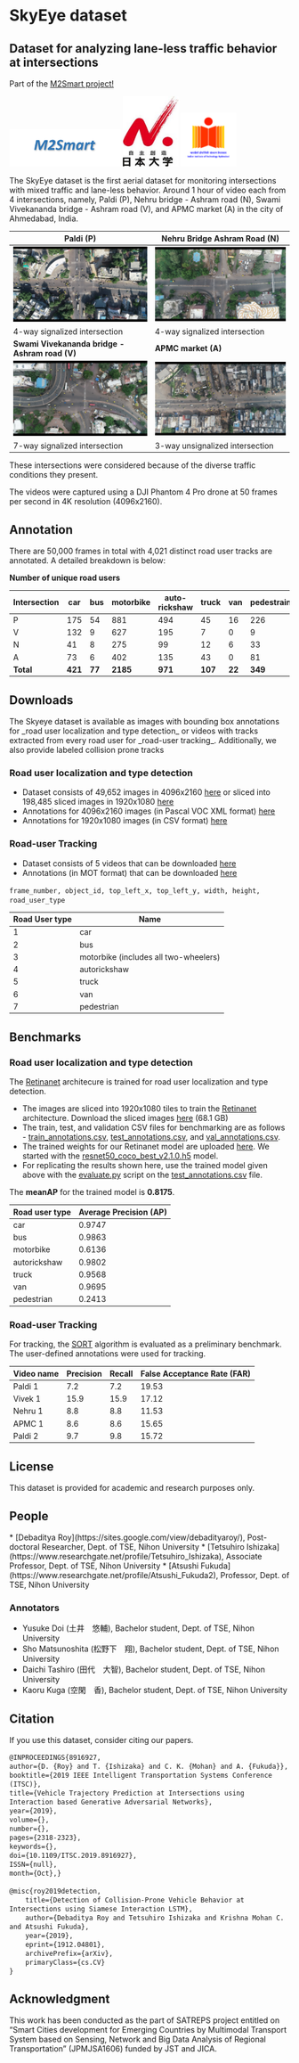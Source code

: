 # SkyEye dataset
<h2>Dataset for analyzing lane-less traffic behavior at intersections </h2>

Part of the [M2Smart project!](http://m2smart.org/en/)  

<img src="images/m2smart.png" width="200"> <img src="images/nihon.jpg" width="100"> <img src="images/iith.png" width="100">



The SkyEye dataset is the first aerial dataset for monitoring intersections with mixed traffic and lane-less behavior. Around 1 hour of video each from 4 intersections, namely, Paldi (P), Nehru bridge - Ashram road (N), Swami Vivekananda bridge - Ashram road (V), and APMC market (A) in the city of Ahmedabad, India.

**Paldi (P)**         | **Nehru Bridge Ashram Road (N)** 
----------------|--------------
![](images/paldi.png) |![](images/nehru.png)
4-way signalized intersection | 4-way signalized intersection
**Swami Vivekananda bridge - Ashram road (V)** | **APMC market (A)**
![](images/vivek.png) |![](images/apmc.png)
7-way signalized intersection | 3-way unsignalized intersection

These intersections were considered because of the diverse traffic conditions they present. 

The videos were captured using a DJI Phantom 4 Pro drone at 50 frames per second in 4K resolution (4096x2160). 

<h2> Annotation </h2>
There are 50,000 frames in total with 4,021 distinct road user tracks are annotated. A detailed breakdown is below:

**Number of unique road users**

Intersection | car | bus | motorbike | auto-rickshaw | truck | van | pedestrains
-|-|-|-|-|-|-|-
P | 175 | 54 | 881 | 494 | 45 | 16 | 226
V | 132 | 9 | 627 | 195 | 7 | 0 | 9 | 9
N | 41 | 8 | 275 | 99 | 12 | 6 | 33
A | 73 | 6 | 402 | 135 | 43 | 0 | 81
**Total** | **421** | **77** | **2185** | **971** | **107** | **22** | **349**

<h2> Downloads </h2>
The Skyeye dataset is available as images with bounding box annotations for _road user localization and type detection_ or videos with tracks extracted from every road user for _road-user tracking_. Additionally, we also provide labeled collision prone tracks 

<h3> Road user localization and type detection </h3>

* Dataset consists of 49,652 images in 4096x2160 [here](https://drive.google.com/open?id=1vUUdkhC06woQlPJOZ6ZFuHEAESqY8pw-) or sliced into 198,485 sliced images in 1920x1080 [here](https://drive.google.com/open?id=10Rfc4dhvhE4FmhlAUnCjw2iYeKc2_X0P)
* Annotations for 4096x2160 images (in Pascal VOC XML format) [here](https://drive.google.com/open?id=1tKs07Y8VhwCu8be6h27armLx7DS7bTSQ)
* Annotations for 1920x1080 images (in CSV format) [here](https://drive.google.com/open?id=1xa7nciSnLeaRhgkYiKEvGAogz9uf-OdE)

<h3> Road-user Tracking </h3>

* Dataset consists of 5 videos that can be downloaded [here](https://drive.google.com/open?id=1Zp9OzxjP8A1kqBrd7Rg20hSQXIhqDIY9)
* Annotations (in MOT format) that can be downloaded [here](https://drive.google.com/open?id=1yaYycJ-Llbr4fouGSeeRQCkRWP36GhNa) 

`frame_number, object_id, top_left_x, top_left_y, width, height, road_user_type`


Road User type | Name
-|-
1 | car
2 | bus  
3 | motorbike (includes all two-wheelers)
4 | autorickshaw
5 | truck
6 | van
7 | pedestrian 


<h2> Benchmarks</h2>

<h3>Road user localization and type detection</h3>

The [Retinanet](https://github.com/fizyr/keras-retinanet) architecure is trained for road user localization and type detection.

* The images are sliced into 1920x1080 tiles to train the [Retinanet](https://github.com/fizyr/keras-retinanet) architecture.
Download the sliced images [here](https://drive.google.com/open?id=10Rfc4dhvhE4FmhlAUnCjw2iYeKc2_X0P) (68.1 GB)
* The train, test, and validation CSV files for benchmarking are as follows - [train_annotations.csv](https://drive.google.com/open?id=12iUHwsYkD0ofDuPQo3KnxLwU0U3rHeRm), [test_annotations.csv](https://drive.google.com/open?id=1tAkr0az_eQynqm93I33dNeUP_NrMQ3Li), and [val_annotations.csv](https://drive.google.com/open?id=1JveeN-uPyT0x4DYw4VJygAOpzjAdWuW-).
* The trained weights for our Retinanet model are uploaded [here](https://drive.google.com/open?id=1aAyFLH8pN8_JjBImxI9B4ac0nOBJP2lM). We started with the [resnet50_coco_best_v2.1.0.h5](https://github.com/fizyr/keras-retinanet/releases/download/0.5.1/resnet50_coco_best_v2.1.0.h5) model.
* For replicating the results shown here, use the trained model given above with the [evaluate.py](https://github.com/fizyr/keras-retinanet/blob/master/keras_retinanet/bin/evaluate.py) script on the [test_annotations.csv](https://drive.google.com/open?id=1tAkr0az_eQynqm93I33dNeUP_NrMQ3Li) file.

The **meanAP**  for the trained model is **0.8175**.

Road user type | Average Precision (AP)
-|-
car | 0.9747
bus | 0.9863
motorbike | 0.6136
autorickshaw | 0.9802
truck | 0.9568
van | 0.9695
pedestrian | 0.2413


<h3> Road-user Tracking </h3>

For tracking, the [SORT](https://github.com/abewley/sort) algorithm is evaluated as a preliminary benchmark. The user-defined annotations were used for tracking.

Video name | Precision | Recall| False Acceptance Rate (FAR)
-|-|-|-
Paldi 1 | 7.2 | 7.2 | 19.53
Vivek 1 | 15.9 | 15.9 | 17.12
Nehru 1 | 8.8 | 8.8 | 11.53
APMC 1 | 8.6 | 8.6 | 15.65
Paldi 2| 9.7 | 9.8 | 15.72

<h2> License </h2>

This dataset is provided for academic and research purposes only.

<h2> People </h2>
* [Debaditya Roy](https://sites.google.com/view/debadityaroy/), Post-doctoral Researcher, Dept. of TSE, Nihon University
* [Tetsuhiro Ishizaka](https://www.researchgate.net/profile/Tetsuhiro_Ishizaka), Associate Professor, Dept. of TSE, Nihon University
* [Atsushi Fukuda](https://www.researchgate.net/profile/Atsushi_Fukuda2), Professor, Dept. of TSE, Nihon University

<h3> Annotators </h3>

* Yusuke Doi (土井　悠輔), Bachelor student, Dept. of TSE, Nihon University
* Sho Matsunoshita (松野下　翔), Bachelor student, Dept. of TSE, Nihon University
* Daichi Tashiro (田代　大智), Bachelor student, Dept. of TSE, Nihon University
* Kaoru Kuga (空閑　香), Bachelor student, Dept. of TSE, Nihon University


<h2> Citation</h2>

If you use this dataset, consider citing our papers.

```
@INPROCEEDINGS{8916927, 
author={D. {Roy} and T. {Ishizaka} and C. K. {Mohan} and A. {Fukuda}}, 
booktitle={2019 IEEE Intelligent Transportation Systems Conference (ITSC)}, 
title={Vehicle Trajectory Prediction at Intersections using Interaction based Generative Adversarial Networks}, 
year={2019}, 
volume={}, 
number={}, 
pages={2318-2323}, 
keywords={}, 
doi={10.1109/ITSC.2019.8916927}, 
ISSN={null}, 
month={Oct},}

@misc{roy2019detection,
    title={Detection of Collision-Prone Vehicle Behavior at Intersections using Siamese Interaction LSTM},
    author={Debaditya Roy and Tetsuhiro Ishizaka and Krishna Mohan C. and Atsushi Fukuda},
    year={2019},
    eprint={1912.04801},
    archivePrefix={arXiv},
    primaryClass={cs.CV}
}
```


<h2> Acknowledgment </h2>
This work has been conducted as the part of SATREPS project entitled on “Smart Cities development for Emerging Countries by Multimodal Transport System based on Sensing, Network and Big Data Analysis of Regional Transportation” (JPMJSA1606) funded by JST and JICA. 
